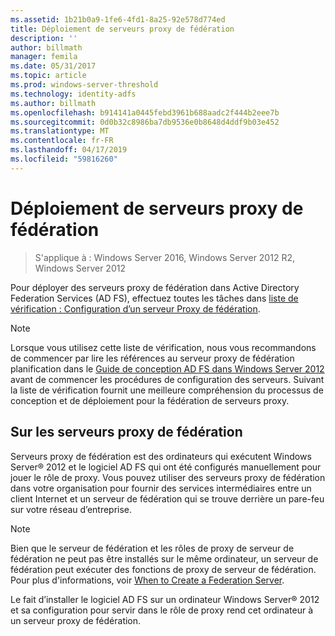 ```yaml
---
ms.assetid: 1b21b0a9-1fe6-4fd1-8a25-92e578d774ed
title: Déploiement de serveurs proxy de fédération
description: ''
author: billmath
manager: femila
ms.date: 05/31/2017
ms.topic: article
ms.prod: windows-server-threshold
ms.technology: identity-adfs
ms.author: billmath
ms.openlocfilehash: b914141a0445febd3961b688aadc2f444b2eee7b
ms.sourcegitcommit: 0d0b32c8986ba7db9536e0b8648d4ddf9b03e452
ms.translationtype: MT
ms.contentlocale: fr-FR
ms.lasthandoff: 04/17/2019
ms.locfileid: "59816260"
---
```

# <a name="deploying-federation-server-proxies"></a>Déploiement de serveurs proxy de fédération

>S'applique à : Windows Server 2016, Windows Server 2012 R2, Windows Server 2012

Pour déployer des serveurs proxy de fédération dans Active Directory Federation Services \(AD FS\), effectuez toutes les tâches dans [liste de vérification : Configuration d’un serveur Proxy de fédération](Checklist--Setting-Up-a-Federation-Server-Proxy.md).  
  
> [!NOTE]  
> Lorsque vous utilisez cette liste de vérification, nous vous recommandons de commencer par lire les références au serveur proxy de fédération planification dans le [Guide de conception AD FS dans Windows Server 2012](https://technet.microsoft.com/library/dd807036.aspx) avant de commencer les procédures de configuration des serveurs. Suivant la liste de vérification fournit une meilleure compréhension du processus de conception et de déploiement pour la fédération de serveurs proxy.  
  
## <a name="about-federation-server-proxies"></a>Sur les serveurs proxy de fédération  
Serveurs proxy de fédération est des ordinateurs qui exécutent Windows Server® 2012 et le logiciel AD FS qui ont été configurés manuellement pour jouer le rôle de proxy. Vous pouvez utiliser des serveurs proxy de fédération dans votre organisation pour fournir des services intermédiaires entre un client Internet et un serveur de fédération qui se trouve derrière un pare-feu sur votre réseau d’entreprise.  
  
> [!NOTE]  
> Bien que le serveur de fédération et les rôles de proxy de serveur de fédération ne peut pas être installés sur le même ordinateur, un serveur de fédération peut exécuter des fonctions de proxy de serveur de fédération. Pour plus d'informations, voir [When to Create a Federation Server](https://technet.microsoft.com/library/dd807101.aspx).  
  
Le fait d’installer le logiciel AD FS sur un ordinateur Windows Server® 2012 et sa configuration pour servir dans le rôle de proxy rend cet ordinateur à un serveur proxy de fédération.  
  

